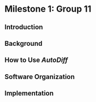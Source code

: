 # Milestone 1: Group 11

## Introduction 

## Background

## How to Use *AutoDiff*

## Software Organization

## Implementation

